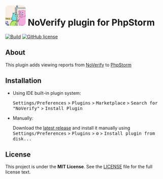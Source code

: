 # <img src="src/main/resources/META-INF/pluginIcon.svg"> NoVerify plugin for PhpStorm

[![Build](https://github.com/Danil42Russia/phpstorm-noverify-plugin/workflows/Build/badge.svg)](https://github.com/Danil42Russia/phpstorm-noverify-plugin/workflows/Build/badge.svg)
[![GitHub license](https://img.shields.io/badge/license-MIT-blue.svg)](/LICENSE)

## About

This plugin adds viewing reports from [NoVerify](https://github.com/VKCOM/noverify)
to [PhpStorm](https://www.jetbrains.com/phpstorm/)

## Installation

- Using IDE built-in plugin system:

  <kbd>Settings/Preferences</kbd> > <kbd>Plugins</kbd> > <kbd>Marketplace</kbd> > <kbd>Search for "NoVerify"</kbd> >
  <kbd>Install Plugin</kbd>

- Manually:

  Download the [latest release](https://github.com/Danil42Russia/phpstorm-noverify-plugin/releases/latest) and install
  it manually using
  <kbd>Settings/Preferences</kbd> > <kbd>Plugins</kbd> > <kbd>⚙️</kbd> > <kbd>Install plugin from disk...</kbd>

## License

This project is under the **MIT License**. See
the [LICENSE](https://github.com/Danil42Russia/phpstorm-noverify-plugin/blob/master/LICENSE) file
for the full license text.